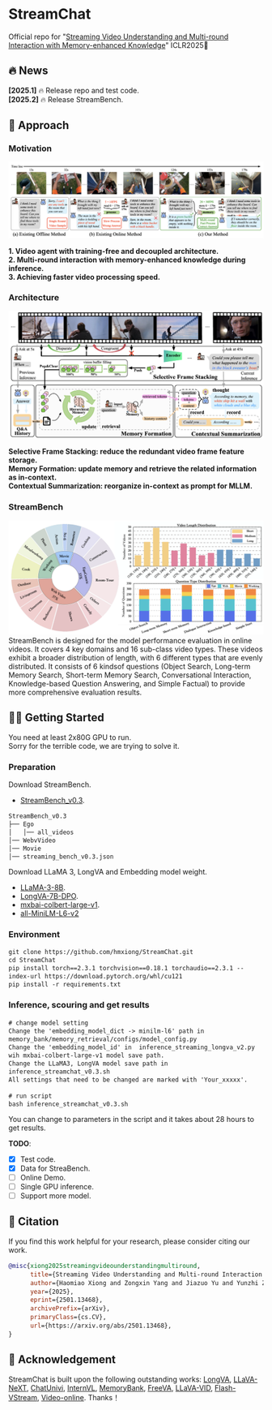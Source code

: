# StreamChat 
Official repo for "[Streaming Video Understanding and Multi-round Interaction with Memory-enhanced Knowledge](https://arxiv.org/abs/2501.13468)" ICLR2025🎉

## 🔥 News
**[2025.1]** 🔥 Release repo and test code.  
**[2025.2]** 🔥 Release StreamBench.

## 🚩 Approach
### Motivation
![motivation](pic/motivation.png)

**1. Video agent with training-free and decoupled architecture.**  
**2. Multi-round interaction with memory-enhanced knowledge during inference.**  
**3. Achieving faster video processing speed.**  

### Architecture
![framework](pic/arch.png)

**Selective Frame Stacking: reduce the redundant video frame feature storage.**  
**Memory Formation: update memory and retrieve the related information as in-context.**  
**Contextual Summarization: reorganize in-context as prompt for MLLM.**  

### StreamBench
![streambench](pic/streambench.png)
StreamBench is designed for the model performance evaluation in online videos. 
It covers 4 key domains and 16 sub-class video types. 
These videos exhibit a broader distribution of length, with 6 different types that are evenly distributed. 
It consists of 6 kindsof questions (Object Search, Long-term Memory Search, Short-term Memory Search, Conversational Interaction, Knowledge-based Question Answering, and Simple Factual) to provide more comprehensive evaluation results.

## 🏃‍♂️ Getting Started
You need at least 2x80G GPU to run.  
Sorry for the terrible code, we are trying to solve it.

### Preparation
Download StreamBench.
- [StreamBench_v0.3](https://huggingface.co/datasets/Barry-12138/StreamBench_v0.3).   
```none
StreamBench_v0.3
├── Ego
│   │── all_videos
│── WebvVideo
│── Movie
│── streaming_bench_v0.3.json
```

Download LLaMA 3, LongVA and Embedding model weight.
- [LLaMA-3-8B](https://huggingface.co/meta-llama/Meta-Llama-3-8B-Instruct).   
- [LongVA-7B-DPO](https://huggingface.co/lmms-lab/LongVA-7B-DPO).   
- [mxbai-colbert-large-v1](https://huggingface.co/mixedbread-ai/mxbai-colbert-large-v1).   
- [all-MiniLM-L6-v2](https://huggingface.co/sentence-transformers/all-MiniLM-L6-v2)

### Environment
```shell
git clone https://github.com/hmxiong/StreamChat.git
cd StreamChat
pip install torch==2.3.1 torchvision==0.18.1 torchaudio==2.3.1 --index-url https://download.pytorch.org/whl/cu121
pip install -r requirements.txt
```

### Inference, scouring and get results
```shell
# change model setting
Change the 'embedding_model_dict -> minilm-l6' path in memory_bank/memory_retrieval/configs/model_config.py
Change the 'embedding_model_id' in  inference_streaming_longva_v2.py wih mxbai-colbert-large-v1 model save path.
Change the LLaMA3, LongVA model save path in inference_streamchat_v0.3.sh
All settings that need to be changed are marked with 'Your_xxxxx'.

# run script
bash inference_streamchat_v0.3.sh
```
You can change to parameters in the script and it takes about 28 hours to get results.

**TODO**:
- [X] Test code.
- [X] Data for StreaBench.
- [ ] Online Demo.
- [ ] Single GPU inference.
- [ ] Support more model.

## 🌟 Citation
If you find this work helpful for your research, please consider citing our work.  

```bibtex
@misc{xiong2025streamingvideounderstandingmultiround,
      title={Streaming Video Understanding and Multi-round Interaction with Memory-enhanced Knowledge}, 
      author={Haomiao Xiong and Zongxin Yang and Jiazuo Yu and Yunzhi Zhuge and Lu Zhang and Jiawen Zhu and Huchuan Lu},
      year={2025},
      eprint={2501.13468},
      archivePrefix={arXiv},
      primaryClass={cs.CV},
      url={https://arxiv.org/abs/2501.13468}, 
}
```
## 🤗 Acknowledgement
StreamChat is built upon the following outstanding works: [LongVA](https://github.com/EvolvingLMMs-Lab/LongVA), [LLaVA-NeXT](https://github.com/LLaVA-VL/LLaVA-NeXT), [ChatUnivi](https://github.com/PKU-YuanGroup/Chat-UniVi), [InternVL](https://github.com/OpenGVLab/InternVL), [MemoryBank](https://github.com/zhongwanjun/MemoryBank-SiliconFriend), [FreeVA](https://github.com/whwu95/FreeVA), [LLaVA-VID](https://github.com/dvlab-research/LLaMA-VID), [Flash-VStream](https://github.com/IVGSZ/Flash-VStream), [Video-online](https://github.com/showlab/videollm-online).
Thanks！
